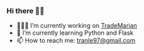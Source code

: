 ### Hi there 👋🏼
- 👩🏻‍💻 I’m currently working on [TradeMarian](https://github.com/jmthorn/TradeMarian)
- 🌱 I’m currently learning Python and Flask
- 📫 How to reach me: tranle97@gmail.com

<!--
**trnle/trnle** is a ✨ _special_ ✨ repository because its `README.md` (this file) appears on your GitHub profile.

Here are some ideas to get you started:

- 🔭 I’m currently working on ...
- 🌱 I’m currently learning ...
- 👯 I’m looking to collaborate on ...
- 🤔 I’m looking for help with ...
- 💬 Ask me about ...
- 📫 How to reach me: ...
- 😄 Pronouns: ...
- ⚡ Fun fact: ...
-->
